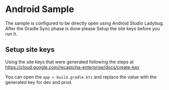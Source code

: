 # Android Sample

The sample is configured to be directly open using Android Studio Ladybug. 
After the Gradle Sync phase is done please Setup the site keys before you run 
it.

## Setup site keys

Using the site keys that were generated following the steps at
https://cloud.google.com/recaptcha-enterprise/docs/create-key

You can open the `app > build.gradle.kts` and replace the value with 
the generated key for dev and prod.